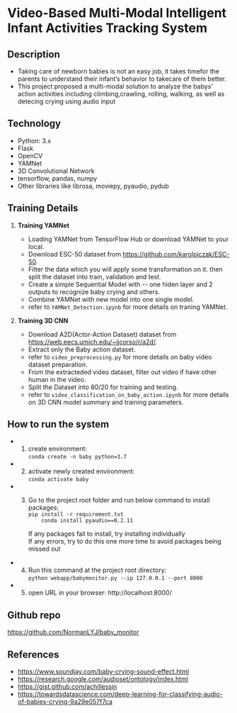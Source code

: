 # Video-Based Multi-Modal Intelligent Infant Activities Tracking System

## Description
* Taking care of newborn babies is not an easy job, it takes timefor the parents to understand their infant’s behavior to takecare of them better. 
* This project proposed a multi-modal solution to analyze the babys’ action activities including climbing,crawling, rolling, walking, as well as detecing crying using audio input




## Technology
* Python: 3.x
* Flask
* OpenCV
* YAMNet
* 3D Convolutional Network
* tensorflow, pandas, numpy
* Other libraries like librosa, moviepy, pyaudio, pydub

## Training Details

1. **Training YAMNet**
      * Loading YAMNet from TensorFlow Hub or download YAMNet to your local.
      * Download ESC-50 dataset from https://github.com/karolpiczak/ESC-50.
      * Filter the data which you will apply some transformation on it. then split the dataset into train, validation and test.
      * Create a simple Sequential Model with -- one hiden layer and 2 outputs to recognize baby crying and others.
      * Combine YAMNet with new model into one single model.
      * refer to ```YAMNet_Detection.ipynb``` for more details on traning YAMNet.

2. **Training 3D CNN**
      * Download A2D(Actor-Action Dataset) dataset from https://web.eecs.umich.edu/~jjcorso/r/a2d/.
      * Extract only the Baby action dataset.
      * refer to ```video_preprocessing.py``` for more details on baby video dataset preparation.
      * From the extracteded video dataset, filter out video if have other human in the video.
      * Split the Dataset into 80/20 for training and testing.
      * refer to ```video_classification_on_baby_action.ipynb``` for more details on 3D CNN model summary and training parameters.
       

## How to run the system


* 1. create environment:   
            ```
      	conda create -n baby python=3.7
            ```

* 2. activate newly created environment:   
            ```
      	conda activate baby
            ```

* 3. Go to the project root folder and run below command to install packages:   
            ```
      	pip install -r requirement.txt  
            ```   
            ```    
            conda install pyaudio==0.2.11
            ```

     If any packages fail to install, try installing individually      
     If any errors, try to do this one more time to avoid packages being missed out   


* 4. Run this command at the project root directory:  
             ```
             python webapp/babymonitor.py --ip 127.0.0.1 --port 8000
             ```
* 5. open URL in your browser: http://localhost:8000/


## Github repo   
https://github.com/NormanLYJ/baby_monitor
## References

* https://www.soundjay.com/baby-crying-sound-effect.html
* https://research.google.com/audioset/ontology/index.html
* https://gist.github.com/achillessin
* https://towardsdatascience.com/deep-learning-for-classifying-audio-of-babies-crying-9a29e057f7ca


